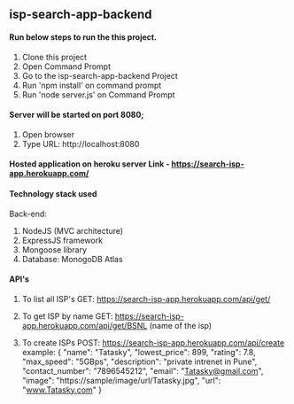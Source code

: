 ## isp-search-app-backend

#### Run below steps to run the this project.

1. Clone this project
2. Open Command Prompt
3. Go to the isp-search-app-backend Project
4. Run 'npm install' on command prompt
5. Run 'node server.js' on Command Prompt

#### Server will be started on port 8080;

1. Open browser
2. Type URL: http://localhost:8080

#### Hosted application on heroku server Link - https://search-isp-app.herokuapp.com/

#### Technology stack used
Back-end:
1. NodeJS (MVC architecture)
2. ExpressJS framework
3. Mongoose library
4. Database: MonogoDB Atlas

#### API's 
1. To list all ISP's
GET: https://search-isp-app.herokuapp.com/api/get/

2. To get ISP by name
GET: https://search-isp-app.herokuapp.com/api/get/BSNL  (name of the isp)

3. To create ISPs
POST: https://search-isp-app.herokuapp.com/api/create
example: 
{
  "name": "Tatasky",
  "lowest_price": 899,
  "rating": 7.8,
  "max_speed": "5GBps",
  "description": "private intrenet in Pune",
  "contact_number": "7896545212",
  "email": "Tatasky@gmail.com",
  "image": "https://sample/image/url/Tatasky.jpg",
  "url": "www.Tatasky.com"
}
